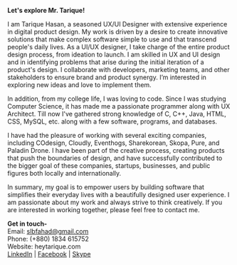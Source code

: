 <b>Let's explore Mr. Tarique!</b>

I am Tarique Hasan, a seasoned UX/UI Designer with extensive experience in digital product design. My work is driven by a desire to create innovative solutions that make complex software simple to use and that transcend people's daily lives. As a UI/UX designer, I take charge of the entire product design process, from ideation to launch. I am skilled in UX and UI design and in identifying problems that arise during the initial iteration of a product's design. I collaborate with developers, marketing teams, and other stakeholders to ensure brand and product synergy. I’m interested in exploring new ideas and love to implement them.

In addition, from my college life, I was loving to code. Since I was studying Computer Science, it has made me a passionate programmer along with UX Architect. Till now I've gathered strong knowledge of C, C++, Java, HTML, CSS,  MySQL, etc. along with a few software, programs, and databases.

I have had the pleasure of working with several exciting companies, including COdesign, Cloudly, Eventhogs, Sharekorean, Skopa, Pure, and Paladin Drone. I have been part of the creative process, creating products that push the boundaries of design, and have successfully contributed to the bigger goal of these companies, startups, businesses, and public figures both locally and internationally.

In summary, my goal is to empower users by building software that simplifies their everyday lives with a beautifully designed user experience. I am passionate about my work and always strive to think creatively. If you are interested in working together, please feel free to contact me.

<b>Get in touch-</b>
<br>
Email: slbfahad@gmail.com
<br>
Phone: (+880) 1834 615752
<br>
Website: heytarique.com
<br>
<a href="www.linkedin.com/in/slbfahad/">LinkedIn</a> | <a href="https://www.facebook.com/slbfahad/">Facebook</a> | <a href="https://join.skype.com/invite/qngmcWOlm7sW">Skype</a>

<!---
slbfahad/slbfahad is a ✨ special ✨ repository because its `README.md` (this file) appears on your GitHub profile.
You can click the Preview link to take a look at your changes.
--->
